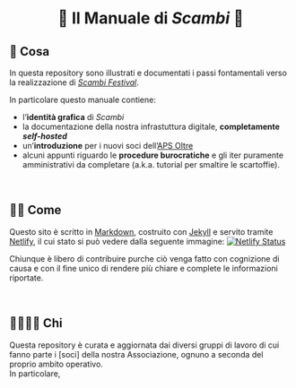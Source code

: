 <h1 align='center'>📒 Il Manuale di <em>Scambi</em> 📒</h1>

## 🤔 Cosa

In questa repository sono illustrati e documentati i passi fontamentali verso la realizzazione di [*Scambi Festival*][Scambi].

In particolare questo manuale contiene:
- l’**identità grafica** di *Scambi*
- la documentazione della nostra infrastuttura digitale, **completamente *self-hosted***
- un’**introduzione** per i nuovi soci dell’[APS Oltre]
- alcuni appunti riguardo le **procedure burocratiche** e gli iter puramente amministrativi da completare (a.k.a. tutorial per smaltire le scartoffie).

<br />

## ✍🏼 Come

Questo sito è scritto in [Markdown], costruito con [Jekyll] e servito tramite [Netlify], il cui stato si può vedere dalla seguente immagine: [![Netlify Status](https://api.netlify.com/api/v1/badges/a016529d-2ea9-4896-9bd5-5f2cf0a6c403/deploy-status)](https://app.netlify.com/sites/manuale-scambi/deploys)

Chiunque è libero di contribuire purche ciò venga fatto con cognizione di causa e con il fine unico di rendere più chiare e complete le informazioni riportate.

<br />

## 👨‍👩‍👧‍👦 Chi

Questa repository è curata e aggiornata dai diversi gruppi di lavoro di cui fanno parte i [soci] della nostra Associazione, ognuno a seconda del proprio ambito operativo.  
In particolare, 

[Scambi]: https://scambi.org 'Scambi Festival'
[APS Oltre]: https://scambi.org/oltre 'Associazione di Promozione Sociale “Oltre”'
[Markdown]: https://it.wikipedia.org/wiki/Markdown 'Markdown su Wikipedia'
[Jekyll]: https://jekyllrb.com 'Jekyll Static Site Generator'
[Netlify]: https://netlify.com 'Netlify'
